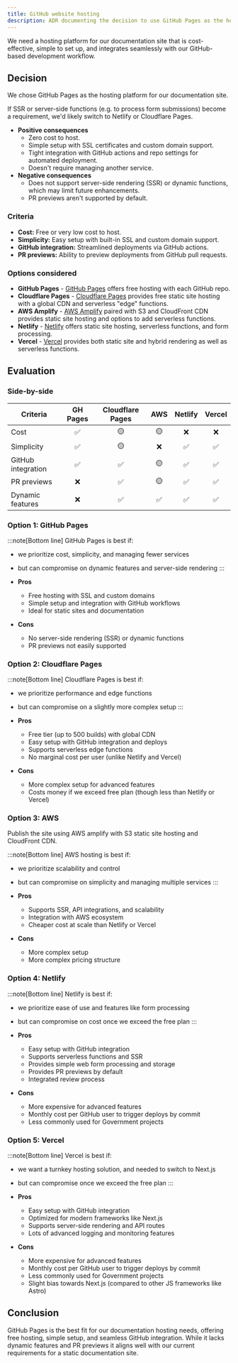 ```yaml
---
title: GitHub website hosting
description: ADR documenting the decision to use GitHub Pages as the hosting platform for project documentation.
---
```


We need a hosting platform for our documentation site that is cost-effective, simple to set up, and integrates seamlessly with our GitHub-based development workflow.

## Decision

We chose GitHub Pages as the hosting platform for our documentation site.

If SSR or server-side functions (e.g. to process form submissions) become a requirement, we'd likely switch to Netlify or Cloudflare Pages.

- **Positive consequences**
  - Zero cost to host.
  - Simple setup with SSL certificates and custom domain support.
  - Tight integration with GitHub actions and repo settings for automated deployment.
  - Doesn't require managing another service.
- **Negative consequences**
  - Does not support server-side rendering (SSR) or dynamic functions, which may limit future enhancements.
  - PR previews aren't supported by default.

### Criteria

- **Cost:** Free or very low cost to host.
- **Simplicity:** Easy setup with built-in SSL and custom domain support.
- **GitHub integration:** Streamlined deployments via GitHub actions.
- **PR previews:** Ability to preview deployments from GitHub pull requests.

### Options considered

- **GitHub Pages** - [GitHub Pages](https://pages.github.com/) offers free hosting with each GitHub repo.
- **Cloudflare Pages** - [Cloudflare Pages](https://pages.cloudflare.com/) provides free static site hosting with a global CDN and serverless "edge" functions.
- **AWS Amplify** - [AWS Amplify](https://aws.amazon.com/amplify/) paired with S3 and CloudFront CDN provides static site hosting and options to add serverless functions.
- **Netlify** - [Netlify](https://www.netlify.com/) offers static site hosting, serverless functions, and form processing.
- **Vercel** - [Vercel](https://vercel.com/) provides both static site and hybrid rendering as well as serverless functions.

## Evaluation

### Side-by-side

| Criteria           | GH Pages | Cloudflare Pages | AWS | Netlify | Vercel |
| ------------------ | :------: | :--------------: | :-: | :-----: | :----: |
| Cost               |    ✅    |        🟡        | 🟡  |   ❌    |   ❌   |
| Simplicity         |    ✅    |        🟡        | ❌  |   ✅    |   ✅   |
| GitHub integration |    ✅    |        ✅        | 🟡  |   ✅    |   ✅   |
| PR previews        |    ❌    |        ✅        | 🟡  |   ✅    |   ✅   |
| Dynamic features   |    ❌    |        ✅        | ✅  |   ✅    |   ✅   |

### Option 1: GitHub Pages

:::note[Bottom line]
GitHub Pages is best if:

- we prioritize cost, simplicity, and managing fewer services
- but can compromise on dynamic features and server-side rendering
  :::

- **Pros**
  - Free hosting with SSL and custom domains
  - Simple setup and integration with GitHub workflows
  - Ideal for static sites and documentation
- **Cons**
  - No server-side rendering (SSR) or dynamic functions
  - PR previews not easily supported

### Option 2: Cloudflare Pages

:::note[Bottom line]
Cloudflare Pages is best if:

- we prioritize performance and edge functions
- but can compromise on a slightly more complex setup
  :::

- **Pros**
  - Free tier (up to 500 builds) with global CDN
  - Easy setup with GitHub integration and deploys
  - Supports serverless edge functions
  - No marginal cost per user (unlike Netlify and Vercel)
- **Cons**
  - More complex setup for advanced features
  - Costs money if we exceed free plan (though less than Netlify or Vercel)

### Option 3: AWS

Publish the site using AWS amplify with S3 static site hosting and CloudFront CDN.

:::note[Bottom line]
AWS hosting is best if:

- we prioritize scalability and control
- but can compromise on simplicity and managing multiple services
  :::

- **Pros**
  - Supports SSR, API integrations, and scalability
  - Integration with AWS ecosystem
  - Cheaper cost at scale than Netlify or Vercel
- **Cons**
  - More complex setup
  - More complex pricing structure

### Option 4: Netlify

:::note[Bottom line]
Netlify is best if:

- we prioritize ease of use and features like form processing
- but can compromise on cost once we exceed the free plan
  :::

- **Pros**
  - Easy setup with GitHub integration
  - Supports serverless functions and SSR
  - Provides simple web form processing and storage
  - Provides PR previews by default
  - Integrated review process
- **Cons**
  - More expensive for advanced features
  - Monthly cost per GitHub user to trigger deploys by commit
  - Less commonly used for Government projects

### Option 5: Vercel

:::note[Bottom line]
Vercel is best if:

- we want a turnkey hosting solution, and needed to switch to Next.js
- but can compromise once we exceed the free plan
  :::

- **Pros**
  - Easy setup with GitHub integration
  - Optimized for modern frameworks like Next.js
  - Supports server-side rendering and API routes
  - Lots of advanced logging and monitoring features
- **Cons**
  - More expensive for advanced features
  - Monthly cost per GitHub user to trigger deploys by commit
  - Less commonly used for Government projects
  - Slight bias towards Next.js (compared to other JS frameworks like Astro)

## Conclusion

GitHub Pages is the best fit for our documentation hosting needs, offering free hosting, simple setup, and seamless GitHub integration. While it lacks dynamic features and PR previews it aligns well with our current requirements for a static documentation site.
